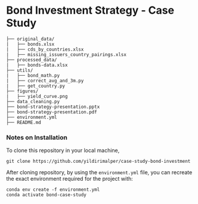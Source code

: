 # Bond Investment Strategy - Case Study

```plain
├── original_data/
|   ├── bonds.xlsx
|   ├── cds_by_countries.xlsx
|   ├── missing_issuers_country_pairings.xlsx
├── processed_data/
|   ├── bonds-data.xlsx
├── utils/
|   ├── bond_math.py
|   ├── correct_avg_and_3m.py
|   ├── get_country.py
├── figures/
|   ├── yield_curve.png
├── data_cleaning.py
├── bond-strategy-presentation.pptx
├── bond-strategy-presentation.pdf
├── environment.yml
├── README.md
```

### Notes on Installation

To clone this repository in your local machine,

```shell
git clone https://github.com/yildirimalper/case-study-bond-investment
```

After cloning repository, by using the `environment.yml` file, you can recreate the exact environment required for the project with:

```shell
conda env create -f environment.yml
conda activate bond-case-study
```